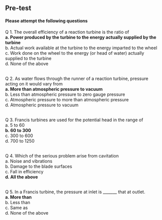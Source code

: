 ## <b> Pre-test</b>
#### Please attempt the following questions

Q 1. The overall efficiency of a reaction turbine is the ratio of<br>
<b>a. Power produced by the turbine to the energy actually supplied by the turbine</b><br>
b. Actual work available at the turbine to the energy imparted to the wheel<br>
c. Work done on the wheel to the energy (or head of water) actually supplied to the turbine<br>
d.  None of the above<br><br>

Q 2. As water flows through the runner of a reaction turbine, pressure acting on it would vary from<br>
<b>a. More than atmospheric pressure to vacuum</b><br>
b. Less than atmospheric pressure to zero gauge pressure<br>
c. Atmospheric pressure to more than atmospheric pressure<br>
d. Atmospheric pressure to vacuum<br><br>

Q 3. Francis turbines are used for the potential head in the range of<br>
a. 5 to 60<br>
<b>b. 60 to 300</b><br>
c. 300 to 600<br>
d. 700 to 1250<br><br>

Q 4. Which of the serious problem arise from cavitation<br>
a. Noise and vibrations<br>
b. Damage to the blade surfaces<br>
c. Fall in efficiency<br>
<b>d. All the above</b><br><br>

Q 5. In a Francis turbine, the pressure at inlet is _______ that at outlet.<br>
<b>a. More than</b><br>
b. Less than<br>
c. Same as<br>
d. None of the above<br>
